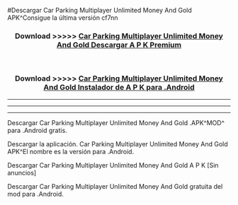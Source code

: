 #Descargar Car Parking Multiplayer Unlimited Money And Gold  APK^Consigue la última versión cf7nn



<div align="center">
<h3>Download >>>>> <a href="https://es-sites.web.app/?es= Car Parking Multiplayer Unlimited Money And Gold ">Car Parking Multiplayer Unlimited Money And Gold  Descargar A P K Premium</a></h3><br>

<h3>Download >>>>> <a href="https://es-sites.web.app/?es= Car Parking Multiplayer Unlimited Money And Gold ">Car Parking Multiplayer Unlimited Money And Gold  Instalador de A P K para .Android</a></h3>
</div>


----------------------------------------------------------

----------------------------------------------------------

----------------------------------------------------------

Descargar Car Parking Multiplayer Unlimited Money And Gold  .APK^MOD^ para .Android gratis.

Descargar la aplicación. Car Parking Multiplayer Unlimited Money And Gold  APK^El nombre es la versión para .Android.

Descargar Car Parking Multiplayer Unlimited Money And Gold  A P K [Sin anuncios]

Descargar Car Parking Multiplayer Unlimited Money And Gold  gratuita del mod para .Android.